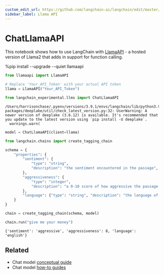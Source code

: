 ```yaml
---
custom_edit_url: https://github.com/langchain-ai/langchain/edit/master/docs/docs/integrations/chat/llama_api.ipynb
sidebar_label: Llama API
---
```

# ChatLlamaAPI

This notebook shows how to use LangChain with [LlamaAPI](https://llama-api.com/) - a hosted version of Llama2 that adds in support for function calling.

%pip install --upgrade --quiet  llamaapi


```python
from llamaapi import LlamaAPI

# Replace 'Your_API_Token' with your actual API token
llama = LlamaAPI("Your_API_Token")
```


```python
from langchain_experimental.llms import ChatLlamaAPI
```
```output
/Users/harrisonchase/.pyenv/versions/3.9.1/envs/langchain/lib/python3.9/site-packages/deeplake/util/check_latest_version.py:32: UserWarning: A newer version of deeplake (3.6.12) is available. It's recommended that you update to the latest version using `pip install -U deeplake`.
  warnings.warn(
```

```python
model = ChatLlamaAPI(client=llama)
```


```python
from langchain.chains import create_tagging_chain

schema = {
    "properties": {
        "sentiment": {
            "type": "string",
            "description": "the sentiment encountered in the passage",
        },
        "aggressiveness": {
            "type": "integer",
            "description": "a 0-10 score of how aggressive the passage is",
        },
        "language": {"type": "string", "description": "the language of the passage"},
    }
}

chain = create_tagging_chain(schema, model)
```


```python
chain.run("give me your money")
```



```output
{'sentiment': 'aggressive', 'aggressiveness': 8, 'language': 'english'}
```



## Related

- Chat model [conceptual guide](/docs/concepts/#chat-models)
- Chat model [how-to guides](/docs/how_to/#chat-models)
